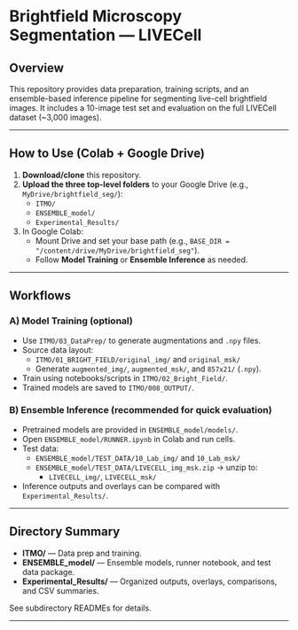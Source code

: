 # Brightfield Microscopy Segmentation — LIVECell

## Overview
This repository provides data preparation, training scripts, and an ensemble-based inference pipeline for segmenting live-cell brightfield images. It includes a 10-image test set and evaluation on the full LIVECell dataset (~3,000 images).

---

## How to Use (Colab + Google Drive)
1. **Download/clone** this repository.
2. **Upload the three top-level folders** to your Google Drive (e.g., `MyDrive/brightfield_seg/`):
   - `ITMO/`
   - `ENSEMBLE_model/`
   - `Experimental_Results/`
3. In Google Colab:
   - Mount Drive and set your base path (e.g., `BASE_DIR = "/content/drive/MyDrive/brightfield_seg"`).
   - Follow **Model Training** or **Ensemble Inference** as needed.

---

## Workflows

### A) Model Training (optional)
- Use `ITMO/03_DataPrep/` to generate augmentations and `.npy` files.
- Source data layout:
  - `ITMO/01_BRIGHT_FIELD/original_img/` and `original_msk/`
  - Generate `augmented_img/`, `augmented_msk/`, and `857x21/` (`.npy`).
- Train using notebooks/scripts in `ITMO/02_Bright_Field/`.
- Trained models are saved to `ITMO/008_OUTPUT/`.

### B) Ensemble Inference (recommended for quick evaluation)
- Pretrained models are provided in `ENSEMBLE_model/models/`.
- Open `ENSEMBLE_model/RUNNER.ipynb` in Colab and run cells.
- Test data:
  - `ENSEMBLE_model/TEST_DATA/10_Lab_img/` and `10_Lab_msk/`
  - `ENSEMBLE_model/TEST_DATA/LIVECELL_img_msk.zip` → unzip to:
    - `LIVECELL_img/`, `LIVECELL_msk/`
- Inference outputs and overlays can be compared with `Experimental_Results/`.

---

## Directory Summary
- **ITMO/** — Data prep and training.
- **ENSEMBLE_model/** — Ensemble models, runner notebook, and test data package.
- **Experimental_Results/** — Organized outputs, overlays, comparisons, and CSV summaries.

See subdirectory READMEs for details.

---